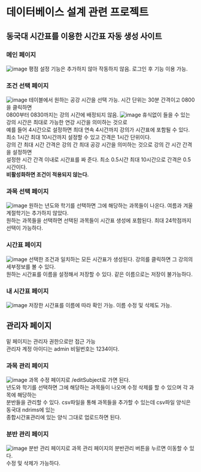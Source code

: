 # 데이터베이스 설계 관련 프로젝트

## 동국대 시간표를 이용한 시간표 자동 생성 사이트

### 메인 페이지
![image](https://github.com/user-attachments/assets/e457327c-808a-4a0e-afaa-d25025621fb5)
평점 설정 기능은 추가하지 않아 작동하지 않음.
로그인 후 기능 이용 가능. 

### 조건 선택 페이지
![image](https://github.com/user-attachments/assets/c131dae9-0462-4e90-adb1-aee5d150cfda)
테이블에서 원하는 공강 시간을 선택 가능. 시간 단위는 30분 간격이고 0800을 클릭하면  
0800부터 0830까지는 강의 시간에 배정되지 않음.
![image](https://github.com/user-attachments/assets/5118cfc3-318c-4c8f-87d6-cc1208dcb8c7)
휴식없이 들을 수 있는 강의 시간은 최대로 가능한 연강 시간을 의미하는 것으로  
예를 들어 4시간으로 설정하면 최대 연속 4시간까지 강의가 시간표에 포함될 수 있다. 
최소 1시간 최대 10시간까지 설정할 수 있고 간격은 1시간 단위이다.  
강의 간 최대 시간 간격은 강의 간 최대 공강 시간을 의미하는 것으로 강의 간 시간 간격을 설정하면  
설정한 시간 간격 이내로 시간표를 짜 준다. 
최소 0.5시간 최대 10시간으로 간격은 0.5시간이다.  
**비활성화하면 조건이 적용되지 않는다.**

### 과목 선택 페이지
![image](https://github.com/user-attachments/assets/59247231-ccef-4fdd-be43-a0e4b700e370)
원하는 년도와 학기를 선택하면 그에 해당하는 과목들이 나온다. 여름과 겨울 계절학기는 추가하지 않았다.  
원하는 과목들을 선택하면 선택된 과목들이 시간표 생성에 포함된다. 최대 24학점까지 선택이 가능하다. 

### 시간표 페이지
![image](https://github.com/user-attachments/assets/b7e4ab20-5722-4c4f-bebf-f1fc8654d7b7)
선택한 조건과 일치하는 모든 시간표가 생성된다. 강의를 클릭하면 그 강의의 세부정보를 볼 수 있다.  
원하는 시간표를 이름을 설정해서 저장할 수 있다. 같은 이름으로는 저장이 불가능하다. 

### 내 시간표 페이지
![image](https://github.com/user-attachments/assets/69914305-0089-4b90-95a4-d8cdcc653864)
저장한 시간표를 이름에 따라 확인 가능. 이름 수정 및 삭제도 가능.

## 관리자 페이지
밑 페이지는 관리자 권한으로만 접근 가능  
관리자 계정 아이디는 admin 비밀번호는 1234이다. 

### 과목 관리 페이지
![image](https://github.com/user-attachments/assets/bdc1b610-7dd5-4c1c-97a4-3dc002048d6a)
과목 수정 페이지로 /editSubject로 가면 된다.  
년도와 학기를 선택하면 그에 해당하는 과목들이 나오며 수정 삭제를 할 수 있으며 각 과목에 해당하는  
분반들을 관리할 수 있다. csv파일을 통해 과목들을 추가할 수 있는데 csv파일 양식은 동국대 ndrims에 있는  
종합시간표관리에 있는 양식 그대로 업로드하면 된다.  

### 분반 관리 페이지
![image](https://github.com/user-attachments/assets/ae22bd96-d39f-4a72-a1d7-54d4072c5175)
분반 관리 페이지로 과목 관리 페이지의 분반관리 버튼을 누르면 이동할 수 있다.  
수정 및 삭제가 가능하다. 
